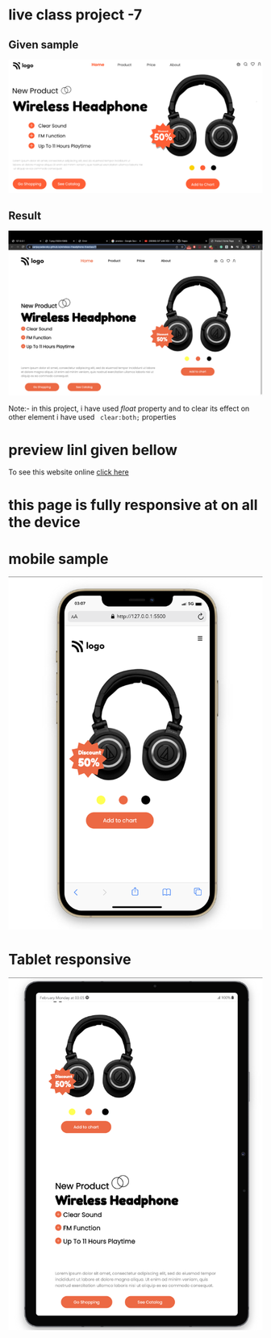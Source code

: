 # live class project -7

## Given sample 
![given sample](/thumbnail.png)
## Result 
![my result](./images/Screenshot%202022-12-26%20at%207.49.31%20pm.png)

Note:- in this project, i have used *float* property and to clear its effect on other element i have used `` clear:both;`` properties 


# preview linl given bellow 
To see this website online [click here](https://sanjayyadavsky.github.io/wireless-Headphone-liveclass7/)


# this page is fully responsive at on all the device 

# mobile sample 
![my result](./Screenshot%202023-02-20%20at%203.07.55%20am.png)

# Tablet responsive 
![my result](./Screenshot%202023-02-20%20at%203.07.44%20am.png)